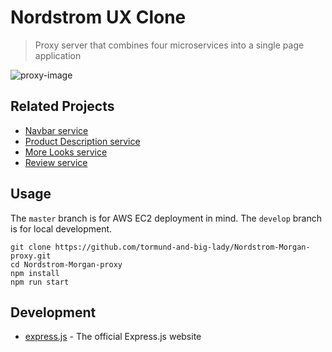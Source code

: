 # Nordstrom UX Clone
> Proxy server that combines four microservices into a single page application

![proxy-image](https://mjl-portfolio.s3.us-east-2.amazonaws.com/fec.png)

## Related Projects

* [Navbar service](https://github.com/tormund-and-big-lady/nav-bar-service)
* [Product Description service](https://github.com/tormund-and-big-lady/product-description-service)
* [More Looks service](https://github.com/tormund-and-big-lady/more-looks-service)
* [Review service](https://github.com/tormund-and-big-lady/review-service)

## Usage

The `master` branch is for AWS EC2 deployment in mind. The `develop` branch is for local development.

```
git clone https://github.com/tormund-and-big-lady/Nordstrom-Morgan-proxy.git
cd Nordstrom-Morgan-proxy
npm install
npm run start
```

## Development

* [express.js](https://www.npmjs.com/package/express) - The official Express.js website

